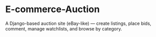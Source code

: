 # E-commerce-Auction
A Django-based auction site (eBay-like) — create listings, place bids, comment, manage watchlists, and browse by category.
